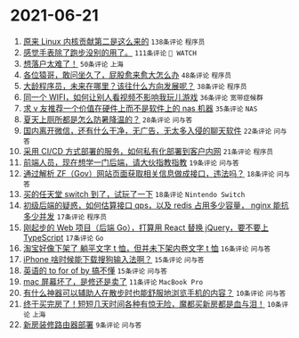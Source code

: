 # 2021-06-21

1. [原来 Linux 内核贡献第二是这么来的](https://www.v2ex.com/t/784789) `138条评论` `程序员`
1. [感觉手表除了跑步没别的用了。](https://www.v2ex.com/t/784736) `111条评论` ` WATCH`
1. [想落户太难了！](https://www.v2ex.com/t/784802) `50条评论` `上海`
1. [各位猿哥，敢问坐久了，屁股愈来愈大怎么办](https://www.v2ex.com/t/784727) `48条评论` `程序员`
1. [大龄程序员，未来在哪里？该往什么方向发展呢？](https://www.v2ex.com/t/784754) `38条评论` `程序员`
1. [同一个 WIFI，如何让别人看视频不影响我玩儿游戏](https://www.v2ex.com/t/784747) `36条评论` `宽带症候群`
1. [求 v 友推荐一个价值在硬件上而不是软件上的 nas 机器](https://www.v2ex.com/t/784746) `35条评论` `NAS`
1. [夏天上厕所都是怎么防暑降温的？](https://www.v2ex.com/t/784710) `28条评论` `问与答`
1. [国内离开微信，还有什么干净，无广告，无太多入侵的聊天软件](https://www.v2ex.com/t/784810) `22条评论` `问与答`
1. [采用 CI/CD 方式部署的服务，如何私有化部署到客户内网](https://www.v2ex.com/t/784729) `21条评论` `程序员`
1. [前端人员，现在想学一门后端，请大伙指教指教](https://www.v2ex.com/t/784813) `19条评论` `问与答`
1. [通过解析 ZF（Gov）网站页面获取相关信息做成接口，违法吗？](https://www.v2ex.com/t/784851) `18条评论` `问与答`
1. [买的任天堂 switch 到了，试玩了一下](https://www.v2ex.com/t/784843) `18条评论` `Nintendo Switch`
1. [初级后端的疑惑，如何估算接口 qps，以及 redis 占用多少容量， nginx 能抗多少并发](https://www.v2ex.com/t/784806) `17条评论` `程序员`
1. [刚起步的 Web 项目（后端 Go），打算用 React 替换 jQuery，要不要上 TypeScript](https://www.v2ex.com/t/784774) `17条评论` `Go`
1. [淘宝好像下架了 躺平文字 t 恤，但并未下架内卷文字 t 恤](https://www.v2ex.com/t/784764) `16条评论` `问与答`
1. [iPhone 啥时候能下载搜狗输入法啊？](https://www.v2ex.com/t/784737) `15条评论` `问与答`
1. [英语的 to for of by 搞不懂](https://www.v2ex.com/t/784704) `15条评论` `问与答`
1. [mac 屏幕坏了，是修还是卖了](https://www.v2ex.com/t/784811) `11条评论` `MacBook Pro`
1. [有什么神器可以辅助人在散步时也能舒服地浏览手机的内容？](https://www.v2ex.com/t/784816) `10条评论` `问与答`
1. [终于买完房了！短短几天时间各种有惊无险，魔都买新房都是血与泪！](https://www.v2ex.com/t/784725) `10条评论` `上海`
1. [新房装修路由器部署](https://www.v2ex.com/t/784814) `9条评论` `问与答`

